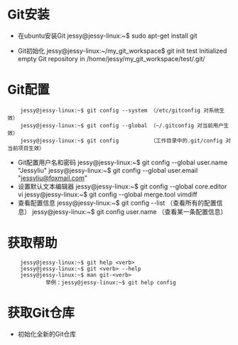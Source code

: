 # Git安装
- 在ubuntu安装Git
		jessy@jessy-linux:~$ sudo apt-get install git

- Git初始化
		jessy@jessy-linux:~/my_git_workspace$ git init test
		Initialized empty Git repository in /home/jessy/my_git_workspace/test/.git/

# Git配置
		jessy@jessy-linux:~$ git config --system （/etc/gitconfig 对系统生效）
		jessy@jessy-linux:~$ git config --global （~/.gitconfig 对当前用户生效）
		jessy@jessy-linux:~$ git config          （工作目录中的.git/config 对当前项目生效）

- Git配置用户名和密码
		jessy@jessy-linux:~$ git config --global user.name "Jessyliu"
		jessy@jessy-linux:~$ git config --global user.email "jessyliu@foxmail.com"
- 设置默认文本编辑器
		jessy@jessy-linux:~$ git config --global core.editor vi
		jessy@jessy-linux:~$ git config --global merge.tool vimdiff
- 查看配置信息
		jessy@jessy-linux:~$ git config --list （查看所有的配置信息）
		jessy@jessy-linux:~$ git config user.name （查看某一条配置信息）

# 获取帮助

		jessy@jessy-linux:~$ git help <verb>
		jessy@jessy-linux:~$ git <verb> --help
		jessy@jessy-linux:~$ man git-<verb>
                举例：jessy@jessy-linux:~$ git help config

# 获取Git仓库

- 初始化全新的Git仓库
		



